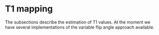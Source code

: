 T1 mapping
=================

The subsections describe the estimation of T1 values. 
At the moment we have several implementations of the variable flip angle approach available.
